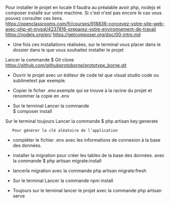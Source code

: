 Pour installer le projet en locale Il faudra au préalable avoir php, nodejs et composer installé sur votre machine.
Si c'est n'est pas encore le cas vous pouvez consulter ces liens.
https://openclassrooms.com/fr/courses/918836-concevez-votre-site-web-avec-php-et-mysql/4237816-preparez-votre-environnement-de-travail
https://nodejs.org/en/
https://getcomposer.org/doc/00-intro.md

- Une fois ces installations réalisées, sur le terminal vous placer dans le dossier dans le que vous souhaitez installer le projet  

Lancer la commande $ Git clone https://github.com/githubprotoborne/prototype_borne.git

- Ouvrir le projet avec un éditeur de code tel que visual studio code ou sublimetext par exemple. 

- Copier le ficher .env.exemple qui se trouve à la racine du projet  et renommer la copie en .env 

- Sur le terminal Lancer la commande    
        $ composer install 

Sur le terminal toujours  Lancer la commande   $ php artisan key:generate 

       Pour générer la clé aléatoire de l’application 

   - compléter le fichier .env avec les informations de connexion à la base des données.
   
   - installer la  migration pour créer les tables de la base des données.
   avec la commande $ php artisan migrate:install
   - lancerla migration avec la commande php artisan migrate:fresh

   - Sur le terminal Lancer la commande npm install 
   -  Toujours sur le terminal lancer le projet  avec la commande
      php artisan serve   
